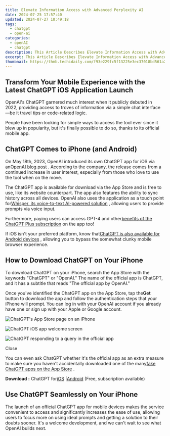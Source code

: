 ```yaml
---
title: Elevate Information Access with Advanced Perplexity AI
date: 2024-07-25 17:57:40
updated: 2024-07-27 10:49:18
tags:
  - chatgpt
  - open-ai
categories:
  - openAI
  - chatgpt
description: This Article Describes Elevate Information Access with Advanced Perplexity AI
excerpt: This Article Describes Elevate Information Access with Advanced Perplexity AI
thumbnail: https://thmb.techidaily.com/f93e229fc5f13225e3ec37018bd561a2847508d52fab174783650da2991d3824.jpg
---
```


## Transform Your Mobile Experience with the Latest ChatGPT iOS Application Launch

 OpenAI's ChatGPT garnered much interest when it publicly debuted in 2022, providing access to troves of information via a simple chat interface—be it travel tips or code-related logic.

 People have been looking for simple ways to access the tool ever since it blew up in popularity, but it's finally possible to do so, thanks to its official mobile app.

## ChatGPT Comes to iPhone (and Android)

 On May 18th, 2023, OpenAI introduced its own ChatGPT app for iOS via an[OpenAI blog post](https://openai.com/blog/introducing-the-chatgpt-app-for-ios) . According to the company, the release comes from a continued increase in user interest, especially from those who love to use the tool when on the move.

 The ChatGPT app is available for download via the App Store and is free to use, like its website counterpart. The app also features the ability to sync history across all devices. OpenAI also uses the application as a touch point for[Whisper, its voice-to-text AI-powered solution](https://www.makeuseof.com/dictate-documents-openai-whisper/) , allowing users to provide prompts via voice input.

 Furthermore, paying users can access GPT-4 and other[benefits of the ChatGPT Plus subscription](https://www.makeuseof.com/chatgpt-plus-subscription-worth-it/) on the app too!

 If iOS isn't your preferred platform, know that[ChatGPT is also available for Android devices](https://www.makeuseof.com/chatgpt-is-now-available-on-android/) , allowing you to bypass the somewhat clunky mobile browser experience.

## How to Download ChatGPT on Your iPhone

 To download ChatGPT on your iPhone, search the App Store with the keywords "ChatGPT" or "OpenAI." The name of the official app is ChatGPT, and it has a subtitle that reads "The official app by OpenAI."

 Once you've identified the ChatGPT app on the App Store, tap the**Get** button to download the app and follow the authentication steps that your iPhone will prompt. You can log in with your OpenAI account if you already have one or sign up with your Apple or Google account.

![ChatGPT's App Store page on an iPhone](https://static1.makeuseofimages.com/wordpress/wp-content/uploads/2023/08/chatgpt-s-app-store-page-on-an-iphone.jpg)

![ChatGPT iOS app welcome screen](https://static1.makeuseofimages.com/wordpress/wp-content/uploads/2023/08/chatgpt-ios-app-welcome-screen.jpg)

![ChatGPT responding to a query in the official app](https://static1.makeuseofimages.com/wordpress/wp-content/uploads/2023/08/chatgpt-responding-to-a-query-in-the-official-app.jpg)

Close

 You can even ask ChatGPT whether it's the official app as an extra measure to make sure you haven't accidentally downloaded one of the many[fake ChatGPT apps on the App Store](https://www.makeuseof.com/how-to-spot-fake-chatgpt-app-on-apple-app-store/) .

**Download** **:** ChatGPT for[iOS](http://apps.apple.com/app/openai-chatgpt/id6448311069) |[Android](https://www.anrdoezrs.net/links/7251228/type/dlg/sid/UUmuoUeUpU2025542/https://play.google.com/store/apps/details?id=com.openai.chatgpt&hl=en&gl=US) (Free, subscription available)

## Use ChatGPT Seamlessly on Your iPhone

 The launch of an official ChatGPT app for mobile devices makes the service convenient to access and significantly increases the ease of use, allowing users to focus more on using ideal prompts and getting a solution to their doubts sooner. It's a welcome development, and we can't wait to see what OpenAI builds next.


<ins class="adsbygoogle"
     style="display:block"
     data-ad-format="autorelaxed"
     data-ad-client="ca-pub-7571918770474297"
     data-ad-slot="1223367746"></ins>



<ins class="adsbygoogle"
     style="display:block"
     data-ad-client="ca-pub-7571918770474297"
     data-ad-slot="8358498916"
     data-ad-format="auto"
     data-full-width-responsive="true"></ins>
